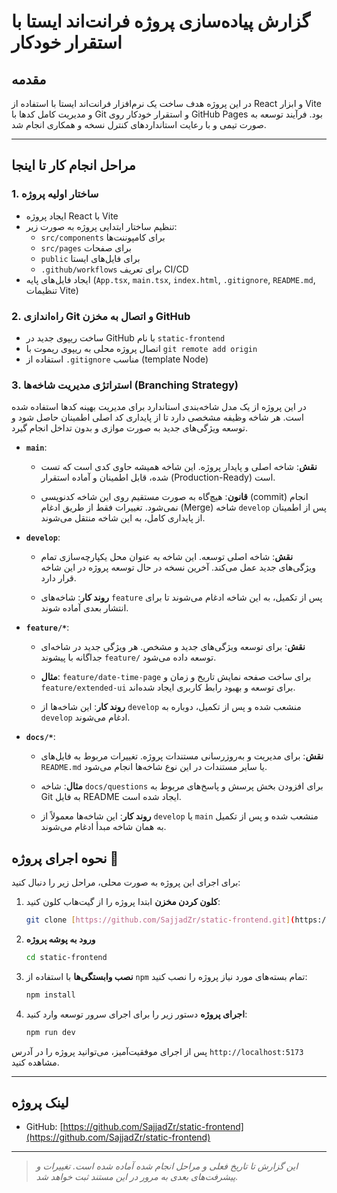 <!-- # گزارش پیاده‌سازی پروژه فرانت‌اند ایستا با استقرار خودکار

## مقدمه

در این پروژه هدف ساخت یک نرم‌افزار فرانت‌اند ایستا با استفاده از React و ابزار Vite و مدیریت کامل کدها با Git و استقرار خودکار روی GitHub Pages بود. فرآیند توسعه به صورت تیمی و با رعایت استانداردهای کنترل نسخه و همکاری انجام شد.

---

## مراحل انجام کار تا اینجا

### 1. ساختار اولیه پروژه

- ایجاد پروژه React با Vite  
- تنظیم ساختار ابتدایی پروژه به صورت زیر:  
  - `src/components` برای کامپوننت‌ها  
  - `src/pages` برای صفحات  
  - `public` برای فایل‌های ایستا  
  - `.github/workflows` برای تعریف CI/CD  
- ایجاد فایل‌های پایه (`App.tsx`, `main.tsx`, `index.html`, `.gitignore`, `README.md`, تنظیمات Vite)

### 2. راه‌اندازی Git و اتصال به مخزن GitHub

- ساخت ریپوی جدید در GitHub با نام `static-frontend`  
- اتصال پروژه محلی به ریپوی ریموت با `git remote add origin`  
- استفاده از `.gitignore` مناسب (template Node)  


### 3. مدیریت شاخه‌ها (Branches)

- شاخه اصلی ریموت: `main`  
- تغییر نام شاخه محلی از `master` به `main` برای هماهنگی  



## لینک پروژه

-  GitHub: [https://github.com/SajjadZr/static-frontend](https://github.com/SajjadZr/static-frontend)  

---

> *این گزارش تا تاریخ فعلی و مراحل انجام شده آماده شده است. تغییرات و پیشرفت‌های بعدی به مرور در این مستند ثبت خواهد شد.* -->
# گزارش پیاده‌سازی پروژه فرانت‌اند ایستا با استقرار خودکار

## مقدمه

در این پروژه هدف ساخت یک نرم‌افزار فرانت‌اند ایستا با استفاده از React و ابزار Vite و مدیریت کامل کدها با Git و استقرار خودکار روی GitHub Pages بود. فرآیند توسعه به صورت تیمی و با رعایت استانداردهای کنترل نسخه و همکاری انجام شد.

---

## مراحل انجام کار تا اینجا

### 1. ساختار اولیه پروژه

- ایجاد پروژه React با Vite
- تنظیم ساختار ابتدایی پروژه به صورت زیر:
  - `src/components` برای کامپوننت‌ها
  - `src/pages` برای صفحات
  - `public` برای فایل‌های ایستا
  - `.github/workflows` برای تعریف CI/CD
- ایجاد فایل‌های پایه (`App.tsx`, `main.tsx`, `index.html`, `.gitignore`, `README.md`, تنظیمات Vite)

### 2. راه‌اندازی Git و اتصال به مخزن GitHub

- ساخت ریپوی جدید در GitHub با نام `static-frontend`
- اتصال پروژه محلی به ریپوی ریموت با `git remote add origin`
- استفاده از `.gitignore` مناسب (template Node)

### 3. استراتژی مدیریت شاخه‌ها (Branching Strategy)

در این پروژه از یک مدل شاخه‌بندی استاندارد برای مدیریت بهینه کدها استفاده شده است. هر شاخه وظیفه مشخصی دارد تا از پایداری کد اصلی اطمینان حاصل شود و توسعه ویژگی‌های جدید به صورت موازی و بدون تداخل انجام گیرد.

* **`main`**:

  * **نقش**: شاخه اصلی و پایدار پروژه. این شاخه همیشه حاوی کدی است که تست شده، قابل اطمینان و آماده استقرار (Production-Ready) است.

  * **قانون**: هیچ‌گاه به صورت مستقیم روی این شاخه کدنویسی (commit) انجام نمی‌شود. تغییرات فقط از طریق ادغام (Merge) شاخه `develop` پس از اطمینان از پایداری کامل، به این شاخه منتقل می‌شوند.

* **`develop`**:

  * **نقش**: شاخه اصلی توسعه. این شاخه به عنوان محل یکپارچه‌سازی تمام ویژگی‌های جدید عمل می‌کند. آخرین نسخه در حال توسعه پروژه در این شاخه قرار دارد.

  * **روند کار**: شاخه‌های `feature` پس از تکمیل، به این شاخه ادغام می‌شوند تا برای انتشار بعدی آماده شوند.

* **`feature/*`**:

  * **نقش**: برای توسعه ویژگی‌های جدید و مشخص. هر ویژگی جدید در شاخه‌ای جداگانه با پیشوند `feature/` توسعه داده می‌شود.

  * **مثال**: `feature/date-time-page` برای ساخت صفحه نمایش تاریخ و زمان و `feature/extended-ui` برای توسعه و بهبود رابط کاربری ایجاد شده‌اند.

  * **روند کار**: این شاخه‌ها از `develop` منشعب شده و پس از تکمیل، دوباره به `develop` ادغام می‌شوند.

* **`docs/*`**:

  * **نقش**: برای مدیریت و به‌روزرسانی مستندات پروژه. تغییرات مربوط به فایل‌های `README.md` یا سایر مستندات در این نوع شاخه‌ها انجام می‌شود.

  * **مثال**: شاخه `docs/questions` برای افزودن بخش پرسش و پاسخ‌های مربوط به Git به فایل README ایجاد شده است.

  * **روند کار**: این شاخه‌ها معمولاً از `develop` یا `main` منشعب شده و پس از تکمیل به همان شاخه مبدأ ادغام می‌شوند.


## نحوه اجرای پروژه 🚀

برای اجرای این پروژه به صورت محلی، مراحل زیر را دنبال کنید:

1.  **کلون کردن مخزن**
    ابتدا پروژه را از گیت‌هاب کلون کنید:
    ```bash
    git clone [https://github.com/SajjadZr/static-frontend.git](https://github.com/SajjadZr/static-frontend.git)
    ```

2.  **ورود به پوشه پروژه**
    ```bash
    cd static-frontend
    ```

3.  **نصب وابستگی‌ها**
    با استفاده از `npm` تمام بسته‌های مورد نیاز پروژه را نصب کنید:
    ```bash
    npm install
    ```

4.  **اجرای پروژه**
    دستور زیر را برای اجرای سرور توسعه وارد کنید:
    ```bash
    npm run dev
    ```

پس از اجرای موفقیت‌آمیز، می‌توانید پروژه را در آدرس `http://localhost:5173` مشاهده کنید.

---

## لینک پروژه

-   GitHub: [https://github.com/SajjadZr/static-frontend](https://github.com/SajjadZr/static-frontend)

---

> *این گزارش تا تاریخ فعلی و مراحل انجام شده آماده شده است. تغییرات و پیشرفت‌های بعدی به مرور در این مستند ثبت خواهد شد.*